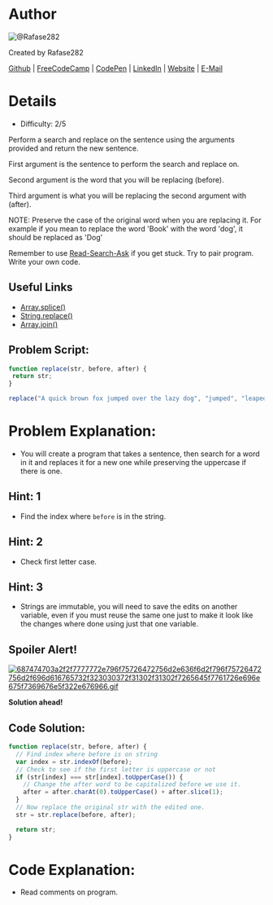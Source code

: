 # Author
![@Rafase282](https://avatars0.githubusercontent.com/Rafase282?&s=128)

Created by Rafase282

[Github](https://github.com/Rafase282) | [FreeCodeCamp](http://www.freecodecamp.com/rafase282) | [CodePen](http://codepen.io/Rafase282/) | [LinkedIn](https://www.linkedin.com/in/rafase282) | [Website](https://rafase282.github.io/) | [E-Mail](mailto:rafase282@gmail.com)

# Details
- Difficulty: 2/5

Perform a search and replace on the sentence using the arguments provided and return the new sentence.

First argument is the sentence to perform the search and replace on.

Second argument is the word that you will be replacing (before).

Third argument is what you will be replacing the second argument with (after).

NOTE: Preserve the case of the original word when you are replacing it. For example if you mean to replace the word 'Book' with the word 'dog', it should be replaced as 'Dog'

Remember to use [ Read-Search-Ask](http://github.com/FreeCodeCamp/freecodecamp/wiki/How-to-get-help-when-you-get-stuck) if you get stuck. Try to pair program. Write your own code.

## Useful Links
- [Array.splice()](https://developer.mozilla.org/en-US/docs/Web/JavaScript/Reference/Global_Objects/Array/splice)
- [String.replace()](https://developer.mozilla.org/en-US/docs/Web/JavaScript/Reference/Global_Objects/String/replace)
- [Array.join()](https://developer.mozilla.org/en-US/docs/Web/JavaScript/Reference/Global_Objects/Array/join)

## Problem Script:

```js
function replace(str, before, after) {
 return str;
}

replace("A quick brown fox jumped over the lazy dog", "jumped", "leaped");
```

# Problem Explanation:
- You will create a program that takes a sentence, then search for a word in it and replaces it for a new one while preserving the uppercase if there is one.

## Hint: 1
- Find the index where `before` is in the string.

## Hint: 2
- Check first letter case.

## Hint: 3
- Strings are immutable, you will need to save the edits on another variable, even if you must reuse the same one just to make it look like the changes where done using just that one variable.

## Spoiler Alert!
[![687474703a2f2f7777772e796f75726472756d2e636f6d2f796f75726472756d2f696d616765732f323030372f31302f31302f7265645f7761726e696e675f7369676e5f322e676966.gif](https://files.gitter.im/FreeCodeCamp/Wiki/nlOm/thumb/687474703a2f2f7777772e796f75726472756d2e636f6d2f796f75726472756d2f696d616765732f323030372f31302f31302f7265645f7761726e696e675f7369676e5f322e676966.gif)](https://files.gitter.im/FreeCodeCamp/Wiki/nlOm/687474703a2f2f7777772e796f75726472756d2e636f6d2f796f75726472756d2f696d616765732f323030372f31302f31302f7265645f7761726e696e675f7369676e5f322e676966.gif)

**Solution ahead!**

## Code Solution:

```js
function replace(str, before, after) {
  // Find index where before is on string
  var index = str.indexOf(before);
  // Check to see if the first letter is uppercase or not
  if (str[index] === str[index].toUpperCase()) {
    // Change the after word to be capitalized before we use it.
    after = after.charAt(0).toUpperCase() + after.slice(1);
  }
  // Now replace the original str with the edited one.
  str = str.replace(before, after);

  return str;
}
```

# Code Explanation:
- Read comments on program.
